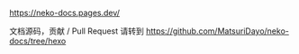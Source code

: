 https://neko-docs.pages.dev/

文档源码，贡献 / Pull Request 请转到 https://github.com/MatsuriDayo/neko-docs/tree/hexo